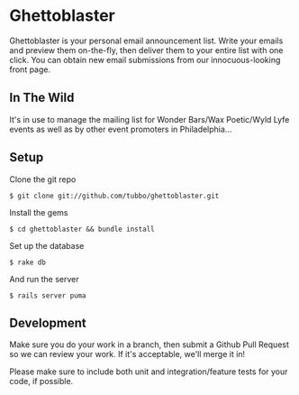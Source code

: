 # Ghettoblaster

Ghettoblaster is your personal email announcement list. Write your emails
and preview them on-the-fly, then deliver them to your entire list with
one click. You can obtain new email submissions from our
innocuous-looking front page.

## In The Wild

It's in use to manage the mailing list for Wonder Bars/Wax Poetic/Wyld
Lyfe events as well as by other event promoters in Philadelphia...

## Setup

Clone the git repo

    $ git clone git://github.com/tubbo/ghettoblaster.git

Install the gems

    $ cd ghettoblaster && bundle install

Set up the database

    $ rake db

And run the server

    $ rails server puma

## Development

Make sure you do your work in a branch, then submit a Github Pull
Request so we can review your work. If it's acceptable, we'll merge it
in!

Please make sure to include both unit and integration/feature tests for
your code, if possible.

